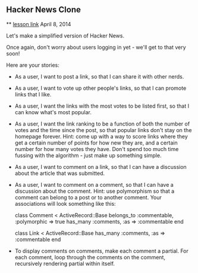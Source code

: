 ## Hacker News Clone

** [lesson link](http://www.learnhowtoprogram.com/lessons/hacker-news-clone)
April 8, 2014

Let's make a simplified version of Hacker News.

Once again, don't worry about users logging in yet - we'll get to that very soon!

Here are your stories:

* As a user, I want to post a link, so that I can share it with other nerds.

* As a user, I want to vote up other people's links, so that I can promote links that I like.

* As a user, I want the links with the most votes to be listed first, so that I can know what's most popular.

* As a user, I want the link ranking to be a function of both the number of votes and the time since the post, so that popular links don't stay on the homepage forever. Hint: come up with a way to score links where they get a certain number of points for how new they are, and a certain number for how many votes they have. Don't spend too much time fussing with the algorithm - just make up something simple.

* As a user, I want to comment on a link, so that I can have a discussion about the article that was submitted.

* As a user, I want to comment on a comment, so that I can have a discussion about the comment. Hint: use polymorphism so that a comment can belong to a post or to another comment. Your associations will look something like this:

    class Comment < ActiveRecord::Base
      belongs_to :commentable, :polymorphic => true
      has_many :comments, :as => :commentable
    end

    class Link < ActiveRecord::Base
      has_many :comments, :as => :commentable
    end

* To display comments on comments, make each comment a partial. For each comment, loop through the comments on the comment, recursively rendering partial within itself.
